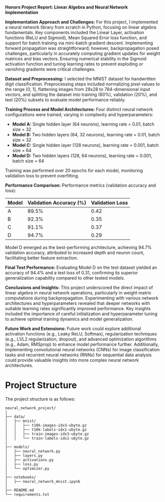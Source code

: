 **Honors Project Report: Linear Algebra and Neural Network Implementation**

**Implementation Approach and Challenges:**
For this project, I implemented a neural network library from scratch in Python, focusing on linear algebra fundamentals. Key components included the Linear Layer, activation functions (ReLU and Sigmoid), Mean Squared Error loss function, and support for batch training via mini-batch gradient descent. Implementing forward propagation was straightforward; however, backpropagation posed challenges, particularly in accurately computing gradient updates for weight matrices and bias vectors. Ensuring numerical stability in the Sigmoid activation function and tuning learning rates to prevent exploding or vanishing gradients were critical challenges.

**Dataset and Preprocessing:**
I selected the MNIST dataset for handwritten digit classification. Preprocessing steps included normalizing pixel values to the range [0, 1], flattening images from 28x28 to 784-dimensional input vectors, and splitting the dataset into training (60%), validation (20%), and test (20%) subsets to evaluate model performance reliably.

**Training Process and Model Architectures:**
Four distinct neural network configurations were trained, varying in complexity and hyperparameters:

- **Model A:** Single hidden layer (64 neurons), learning rate = 0.01, batch size = 32
- **Model B:** Two hidden layers (64, 32 neurons), learning rate = 0.01, batch size = 32
- **Model C:** Single hidden layer (128 neurons), learning rate = 0.001, batch size = 64
- **Model D:** Two hidden layers (128, 64 neurons), learning rate = 0.001, batch size = 64

Training was performed over 20 epochs for each model, monitoring validation loss to prevent overfitting.

**Performance Comparison:**
Performance metrics (validation accuracy and loss):

| Model | Validation Accuracy (%) | Validation Loss |
| ----- | ----------------------- | --------------- |
| A     | 89.5%                   | 0.42            |
| B     | 92.3%                   | 0.35            |
| C     | 91.1%                   | 0.37            |
| D     | 94.7%                   | 0.29            |

Model D emerged as the best-performing architecture, achieving 94.7% validation accuracy, attributed to increased depth and neuron count, facilitating better feature extraction.

**Final Test Performance:**
Evaluating Model D on the test dataset yielded an accuracy of 94.4% and a test loss of 0.31, confirming its superior generalization capability compared to other tested models.

**Conclusions and Insights:**
This project underscored the direct impact of linear algebra in neural network operations, particularly in weight matrix computations during backpropagation. Experimenting with various network architectures and hyperparameters revealed that deeper networks with suitable learning rates significantly improved performance. Key insights included the importance of careful initialization and hyperparameter tuning to achieve optimal training dynamics and model generalization.

**Future Work and Extensions:**
Future work could explore additional activation functions (e.g., Leaky ReLU, Softmax), regularization techniques (e.g., L1/L2 regularization, dropout), and advanced optimization algorithms (e.g., Adam, RMSprop) to enhance model performance further. Additionally, implementing convolutional neural networks (CNNs) for image classification tasks and recurrent neural networks (RNNs) for sequential data analysis could provide valuable insights into more complex neural network architectures.

# Project Structure

The project structure is as follows:

```
neural_network_project/
│
├── data/
│   ├── mnist/
│   │   ├── t10k-images-idx3-ubyte.gz
│   │   ├── t10k-labels-idx1-ubyte.gz
│   │   ├── train-images-idx3-ubyte.gz
│   │   └── train-labels-idx1-ubyte.gz
│
├── models/
│   ├── neural_network.py
│   ├── layers.py
│   ├── activations.py
│   ├── loss.py
│   └── optimizer.py
│
├── notebooks/
│   ├── neural_network_mnist.ipynb
│
├── README.md
└── requirements.txt
```

